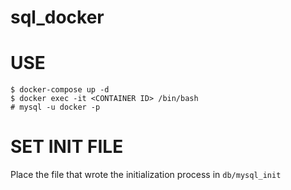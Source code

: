# sql_docker

# USE

```
$ docker-compose up -d
$ docker exec -it <CONTAINER ID> /bin/bash  
# mysql -u docker -p
```

# SET INIT FILE

Place the file that wrote the initialization process in `db/mysql_init`